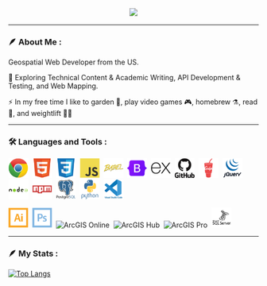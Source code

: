 <div id="header" align="center">
  <img src="https://media.giphy.com/media/3o6Zt08zwfYXz8MXfi/giphy.gif" width="100"/>
  <div id="badges">
    
  </div>
</div>

<div align="center">
  <!-- <img src="" /> -->
</div>

---
### :feather: About Me :

Geospatial Web Developer from the US.

:seedling: Exploring Technical Content & Academic Writing, API Development & Testing, and Web Mapping.

:zap: In my free time I like to garden :seedling:, play video games :video_game:, homebrew :alembic:, read :open_book:, and  weightlift :weight_lifting_woman:


---
### :hammer_and_wrench: Languages and Tools :
<div>
  <img src="https://github.com/devicons/devicon/blob/master/icons/chrome/chrome-original.svg" title="Chrome" alt="Chrome" width="40" height="40"/>&nbsp;
  <img src="https://github.com/devicons/devicon/blob/master/icons/html5/html5-original.svg" title="HTML5" alt="HTML5" width="40" height="40"/>&nbsp;
  <img src="https://github.com/devicons/devicon/blob/master/icons/css3/css3-original.svg" title="CSS3" alt="CSS3" width="40" height="40"/>&nbsp;
  <img src="https://github.com/devicons/devicon/blob/master/icons/javascript/javascript-original.svg" title="JavaScript" alt="JavaScript" width="40" height="40"/>&nbsp;
  <img src="https://github.com/devicons/devicon/blob/master/icons/babel/babel-original.svg" title="Babel" alt="Babel" width="40" height="40"/>&nbsp;
  <img src="https://github.com/devicons/devicon/blob/master/icons/bootstrap/bootstrap-original.svg" title="Bootstrap" alt="Boostrap" width="40" height="40"/>&nbsp;
  <img src="https://github.com/devicons/devicon/blob/master/icons/express/express-original.svg" title="Express" alt="Express" width="40" height="40"/>&nbsp;
  <img src="https://github.com/devicons/devicon/blob/master/icons/github/github-original-wordmark.svg" title="GitHub" alt="GitHub" width="40" height="40"/>&nbsp;
  <img src="https://github.com/devicons/devicon/blob/master/icons/gulp/gulp-plain.svg" title="Gulp" alt="Gulp" width="40" height="40"/>&nbsp;
  <img src="https://github.com/devicons/devicon/blob/master/icons/jquery/jquery-original-wordmark.svg" title="jQuery" alt="jQuery" width="40" height="40"/>&nbsp;
  <img src="https://github.com/devicons/devicon/blob/master/icons/nodejs/nodejs-original-wordmark.svg" title="NodeJS" alt="NodeJS" width="40" height="40"/>&nbsp;
  <img src="https://github.com/devicons/devicon/blob/master/icons/npm/npm-original-wordmark.svg" title="npm" alt="npm" width="40" height="40"/>&nbsp;
  <img src="https://github.com/devicons/devicon/blob/master/icons/postgresql/postgresql-original-wordmark.svg" title="PostgreSQL" alt="PostgreSQL" width="40" height="40"/>&nbsp;
  <img src="https://github.com/devicons/devicon/blob/master/icons/python/python-original-wordmark.svg" title="Python" alt="Python" width="40" height="40"/>&nbsp;
  <img src="https://github.com/devicons/devicon/blob/master/icons/vscode/vscode-original-wordmark.svg" title="Visual Studio Code" alt="Visual Studio Code" width="40" height="40"/>&nbsp;
  
  <img src="https://github.com/devicons/devicon/blob/master/icons/illustrator/illustrator-line.svg" title="Adobe Illustrator" alt="Adobe Illustrator" width="40" height="40"/>&nbsp;
  <img src="https://github.com/devicons/devicon/blob/master/icons/photoshop/photoshop-line.svg" title="Adobe Photoshop" alt="Adobe Photoshop" width="40" height="40"/>&nbsp;
  <img src="https://www.esri.com/content/dam/esrisites/en-us/common/icons/product-logos/ArcGISOnline.png" title="ArcGIS Online" alt="ArcGIS Online" width="40" height="40"/>&nbsp;
  <img src="https://www.arcgis.com/sharing/rest/content/items/9ac27775f1de49ecbda6b216caf0a429/resources/ArcGIS-Hub_90x90.png" title="ArcGIS Hub" alt="ArcGIS Hub" width="40" height="40"/>&nbsp;
  <img src="https://www.esri.com/content/dam/esrisites/en-us/common/icons/product-logos/ArcGIS-Pro.png" title="ArcGIS Pro" alt="ArcGIS Pro" width="40" height="40"/>&nbsp;
  <img src="https://github.com/devicons/devicon/blob/master/icons/microsoftsqlserver/microsoftsqlserver-plain-wordmark.svg" title="MSSQLServer" alt="MSSQLServer" width="40" height="40"/>&nbsp;

  
 </div>
 
 ---
### :feather: My Stats :
[![Top Langs](https://github-readme-stats.vercel.app/api/top-langs/?username=baskinc049&layout=compact)](https://github.com/baskinc049/github-readme-stats)

<!--
**baskinc049/baskinc049** is a ✨ _special_ ✨ repository because its `README.md` (this file) appears on your GitHub profile.

Here are some ideas to get you started:

- 🔭 I’m currently working on ...
- 🌱 I’m currently learning ...
- 👯 I’m looking to collaborate on ...
- 🤔 I’m looking for help with ...
- 💬 Ask me about ...
- 📫 How to reach me: ...
- 😄 Pronouns: ...
- ⚡ Fun fact: ...
-->
